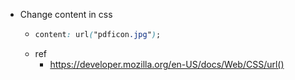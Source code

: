 - Change content in css
	- ``` css
	  content: url("pdficon.jpg");
	  ```
	- ref
		- https://developer.mozilla.org/en-US/docs/Web/CSS/url()